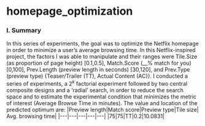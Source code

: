 # homepage_optimization
### I. Summary
In this series of experiments, the goal was to optimize the Netflix homepage in order to minimize a user’s average browsing time. In this Netflix-inspired project, the factors I was able to manipulate and their ranges were Tile.Size (as proportion of page height) [0.1,0.5], Match.Score (__% match for you) [0,100], Prev.Length (preview length in seconds) [30,120], and Prev.Type (preview type) {Teaser/Trailer (TT), Actual Content (AC)}. I conducted a series of experiments, a $2^k$ factorial experiment followed by two central composite designs and a ‘radial’ search, in order to reduce the search space and to estimate the experimental condition that minimizes the metric of interest (Average Browse Time in minutes). The value and location of the predicted optimum are: 
|Preview length|Match score|Preview type|Tile size| Avg. browsing time|
|---|---|---|---|---|
|75|75|TT|0.2|10.0831|










